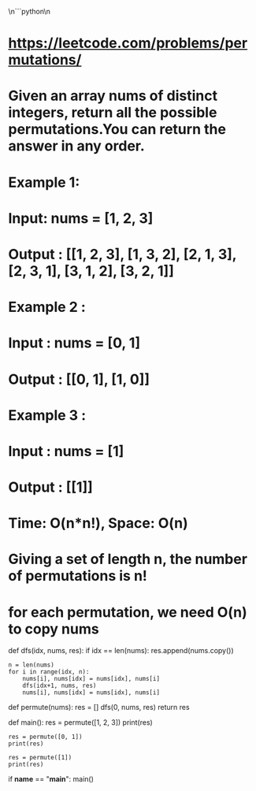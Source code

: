 \n```python\n
# https://leetcode.com/problems/permutations/

# Given an array nums of distinct integers, return all the possible permutations.You can return the answer in any order.
# Example 1:
# Input: nums = [1, 2, 3]
# Output : [[1, 2, 3], [1, 3, 2], [2, 1, 3], [2, 3, 1], [3, 1, 2], [3, 2, 1]]

# Example 2 :
# Input : nums = [0, 1]
# Output : [[0, 1], [1, 0]]

# Example 3 :
# Input : nums = [1]
# Output : [[1]]

# Time: O(n*n!), Space: O(n)
# Giving a set of length n, the number of permutations is n!
# for each permutation, we need O(n) to copy nums
def dfs(idx, nums, res):
    if idx == len(nums):
        res.append(nums.copy())

    n = len(nums)
    for i in range(idx, n):
        nums[i], nums[idx] = nums[idx], nums[i]
        dfs(idx+1, nums, res)
        nums[i], nums[idx] = nums[idx], nums[i]

def permute(nums):
    res = []
    dfs(0, nums, res)
    return res

def main():
    res = permute([1, 2, 3])
    print(res)

    res = permute([0, 1])
    print(res)

    res = permute([1])
    print(res)

if __name__ == "__main__":
    main()
```
